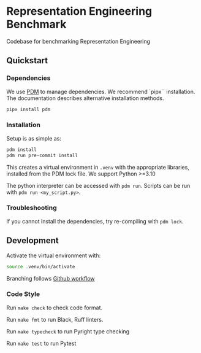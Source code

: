 # Representation Engineering Benchmark

Codebase for benchmarking Representation Engineering

## Quickstart

### Dependencies

We use [PDM](https://github.com/pdm-project/pdm) to manage dependencies. We recommend `pipx`` installation. The documentation describes alternative installation methods.
```bash
pipx install pdm
```

### Installation

Setup is as simple as:
```bash
pdm install
pdm run pre-commit install
```

This creates a virtual environment in `.venv` with the appropriate libraries, installed from the PDM lock file. We support Python >=3.10

The python interpreter can be accessed with `pdm run`. Scripts can be run with `pdm run <my_script.py>`.

### Troubleshooting
If you cannot install the dependencies, try re-compiling with `pdm lock`.


## Development

Activate the virtual environment with:
``` bash
source .venv/bin/activate
```

Branching follows [Github workflow](https://githubflow.github.io/)

### Code Style

Run `make check` to check code format.

Run `make fmt` to run Black, Ruff linters.

Run `make typecheck` to run Pyright type checking

Run `make test` to run Pytest
